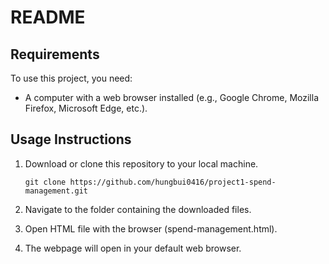 # README

## Requirements
To use this project, you need:

- A computer with a web browser installed (e.g., Google Chrome, Mozilla Firefox, Microsoft Edge, etc.).

## Usage Instructions
1. Download or clone this repository to your local machine.

   ```
   git clone https://github.com/hungbui0416/project1-spend-management.git
   ```

2. Navigate to the folder containing the downloaded files.
3. Open HTML file with the browser (spend-management.html).
4. The webpage will open in your default web browser.
